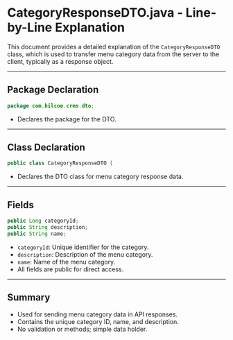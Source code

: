 # CategoryResponseDTO.java - Line-by-Line Explanation

This document provides a detailed explanation of the `CategoryResponseDTO` class, which is used to transfer menu category data from the server to the client, typically as a response object.

---

## Package Declaration

```java
package com.hilcoe.crms.dto;
```
- Declares the package for the DTO.

---

## Class Declaration

```java
public class CategoryResponseDTO {
```
- Declares the DTO class for menu category response data.

---

## Fields

```java
public Long categoryId;
public String description;
public String name;
```
- `categoryId`: Unique identifier for the category.
- `description`: Description of the menu category.
- `name`: Name of the menu category.
- All fields are public for direct access.

---

## Summary
- Used for sending menu category data in API responses.
- Contains the unique category ID, name, and description.
- No validation or methods; simple data holder.
